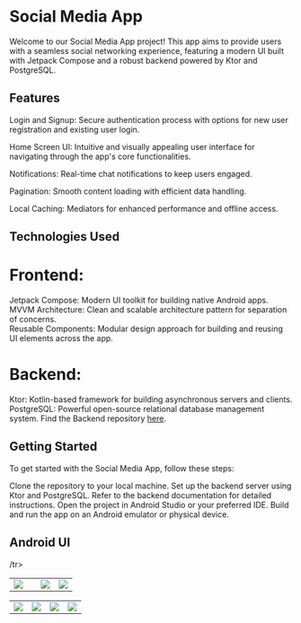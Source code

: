 # Social Media App
Welcome to our Social Media App project! This app aims to provide users with a seamless social networking experience, featuring a modern UI built with Jetpack Compose and a robust backend powered by Ktor and PostgreSQL.


## Features
<p>
  Login and Signup: Secure authentication process with options for new user registration and existing user login.
</p>
<p>
Home Screen UI: Intuitive and visually appealing user interface for navigating through the app's core functionalities.
</p>
<p>
Notifications: Real-time chat notifications to keep users engaged.
</p>
<p>
Pagination: Smooth content loading with efficient data handling.
  </p>
<p>
Local Caching: Mediators for enhanced performance and offline access.
</p>




## Technologies Used
# Frontend:
Jetpack Compose: Modern UI toolkit for building native Android apps. <br>
MVVM Architecture: Clean and scalable architecture pattern for separation of concerns. <br>
Reusable Components: Modular design approach for building and reusing UI elements across the app.
# Backend:
Ktor: Kotlin-based framework for building asynchronous servers and clients.
PostgreSQL: Powerful open-source relational database management system.
 Find the Backend  repository [here](https://github.com/Ayush-Kotlin-Dev/InstaU---Backend-Server).



## Getting Started
To get started with the Social Media App, follow these steps:

Clone the repository to your local machine.
Set up the backend server using Ktor and PostgreSQL. Refer to the backend documentation for detailed instructions.
Open the project in Android Studio or your preferred IDE.
Build and run the app on an Android emulator or physical device.

## Android UI
<table>
  <tr>
    <td><img src="https://github.com/Ayush-Kotlin-Dev/InstaU---Frontend-Android-App/blob/5fc599cd5d21cabb102ff0453f04df5a404c37c0/app/src/main/res/assests/SS1_Login.png"/></td>
    <td><img src= "https://github.com/Ayushrai2005/InstaU/blob/5fc599cd5d21cabb102ff0453f04df5a404c37c0/app/src/main/res/assests/SS2_Signup.png" alt=""/></td>
    <td><img src="https://github.com/Ayushrai2005/InstaU/blob/5fc599cd5d21cabb102ff0453f04df5a404c37c0/app/src/main/res/assests/SS3_HomeScreen.png"/></td>
    <td><img src="https://github.com/Ayush-Kotlin-Dev/InstaU---Frontend-Android-App/blob/master/.idea/SS5_PostDetail.jpg"/></td>
  /tr>
  </table>
    <table>
  <tr>
    <td><img src= "https://github.com/Ayush-Kotlin-Dev/InstaU---Frontend-Android-App/blob/master/.idea/SS4_SearchScreen.jpg"/></td>
    <td><img src="https://github.com/Ayush-Kotlin-Dev/InstaU---Frontend-Android-App/blob/master/.idea/S8%24_Profile.jpg"/></td>
    <td><img src= "https://github.com/Ayush-Kotlin-Dev/InstaU---Frontend-Android-App/blob/master/.idea/S6_ChatList.jpg"/></td>
    <td><img src="https://github.com/Ayush-Kotlin-Dev/InstaU---Frontend-Android-App/blob/master/.idea/S7_ChatScreen.jpg"/></td>
  </tr>
</table>


